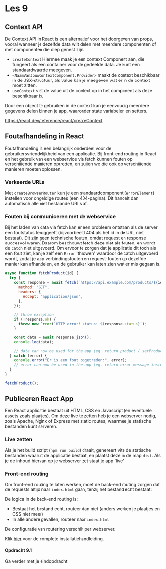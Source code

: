 # Les 9

## Context API

De Context API in React is een alternatief voor het doorgeven van props, vooral wanneer je dezelfde data wilt delen met
meerdere componenten of met componenten die diep genest zijn.

- `createContext` Hiermee maak je een context Component aan, die fungeert als een container voor de gedeelde data. Je
  kunt een standaardwaarde meegeven.
- `<NaamVanJouwContextComponent.Provider>` maakt de context beschikbaar in de JSX-structuur, als value kan je meegeven
  wat er in de context moet zitten.
- `useContext` vist de value uit de context op in het component als deze beschikbaar is.

Door een object te gebruiken in de context kan je eenvoudig meerdere gegevens delen binnen je app, waaronder state
variabelen en setters.

https://react.dev/reference/react/createContext

<!--
* eigenlijk alleen interessant als je reactive variabelen in de context stopt
-->

<!--

### Use cases

- server state centraal?
- loginstatus / jwt

-->

## Foutafhandeling in React

Foutafhandeling is een belangrijk onderdeel voor de gebruikersvriendelijkheid van een applicatie. Bij front-end routing
in React en het gebruik van een webservice via fetch kunnen fouten op verschillende manieren optreden, en zullen we die
ook op verschillende manieren moeten oplossen.

### Verkeerde URLs

Met `createBrowserRouter` kun je een standaardcomponent (`errorElement`) instellen voor ongeldige routes (een
404-pagina). Dit handelt dan automatisch alle niet bestaande URLs af.

### Fouten bij communiceren met de webservice

Bij het laden van data via fetch kan er een probleem ontstaan als de server een foutstatus teruggeeft (bijvoorbeeld 404
als het id in de URL niet bestaat). Dit zijn geen technische fouten, omdat request en response succesvol waren. Daarom
beschouwt fetch deze niet als fouten, en wordt de `catch` niet uitgevoerd. Om ervoor te zorgen dat je applicatie dit
toch als een fout ziet, kan je zelf een `Error` 'throwen' waardoor de catch uitgevoerd wordt, zodat je app
verbindingsfouten en request-fouten op dezelfde manier kan afhandelen, en de gebruiker kan laten zien wat er mis gegaan
is.

```javascript
async function fetchProduct(id) {
  try {
    const response = await fetch(`https://api.example.com/products/${id}`, {
      method: "GET",
      headers: {
        Accept: "application/json",
      },
    });

    // throw exception
    if (!response.ok) {
      throw new Error(`HTTP error! status: ${response.status}`);
    }

    const data = await response.json();
    console.log(data);

    // data can now be used for the app (eg. return product / setProduct)
  } catch (error) {
    console.error("Er is een fout opgetreden:", error);
    // error can now be used in the app (eg. return error message instead of product / navigate to error page)
  }
}

fetchProduct();
```

## Publiceren React App

Een React applicatie bestaat uit HTML, CSS en Javascript (en eventuele assets zoals plaatjes). Om deze live te zetten
heb je een webserver nodig, zoals Apache, Nginx of Express met static routes, waarmee je statische bestanden kunt
serveren.

### Live zetten

Als je het build script (`npm run build`) draait, genereert vite de statische bestanden waaruit de applicatie bestaat,
en plaatst deze in de map `dist`. Als je de inhoud hiervan op je webserver zet staat je app 'live'.

### Front-end routing

Om front-end routing te laten werken, moet de back-end routing zorgen dat de requests altijd naar `index.html` gaan,
tenzij het bestand echt bestaat:

De logica in de back-end routing is:

- Bestaat het bestand echt, routeer dan niet (anders werken je plaatjes en CSS niet meer)
- In alle andere gevallen, routeer naar `index.html`

De configuratie van routering verschilt per webserver.

Klik [hier](../guides/deployment-react-vite/) voor de complete installatiehandleiding.

#### Opdracht 9.1

Ga verder met je eindopdracht
